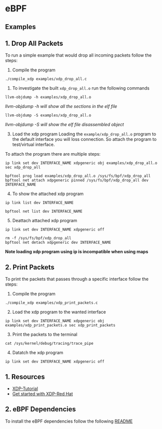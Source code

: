 # eBPF
## Examples
## 1. Drop All Packets
To run a simple example that would drop all incoming packets follow the steps:
1. Compile the program
```
./compile_xdp examples/xdp_drop_all.c
```
1. To investigate the built `xdp_drop_all.o` run the following commands
```
llvm-objdump -h examples/xdp_drop_all.o
```
*llvm-objdump -h will show all the sections in the elf file*

```
llvm-objdump -S examples/xdp_drop_all.o
```
*llvm-objdump -S will show the elf file disassembled object*

3. Load the xdp program
Loading the `example/xdp_drop_all.o` program to the default interface you will loss connection. So attach the program to test/virtual interface.

To attach the program there are multiple steps:
```
ip link set dev INTERFACE_NAME xdpgeneric obj examples/xdp_drop_all.o sec xdp_drop_all
```

```
bpftool prog load examples/xdp_drop_all.o /sys/fs/bpf/xdp_drop_all
bpftool net attach xdpgeneric pinned /sys/fs/bpf/xdp_drop_all dev INTERFACE_NAME
```

4. To show the attached xdp program
```
ip link list dev INTERFACE_NAME
```

```
bpftool net list dev INTERFACE_NAME
```

5. Deattach attached xdp program
```
ip link set dev INTERFACE_NAME xdpgeneric off
```

```
rm -f /sys/fs/bpf/xdp_drop_all
bpftool net detach xdpgeneric dev INTERFACE_NAME
```
**Note loading xdp program using ip is incompatible when using maps**
## 2. Print Packets
To print the packets that passes through a specific interface follow the steps:
1. Compile the program
```
./compile_xdp examples/xdp_print_packets.c
```
2. Load the xdp program to the wanted interface
```
ip link set dev INTERFACE_NAME xdpgeneric obj examples/xdp_print_packets.o sec xdp_print_packets
```
3. Print the packets to the terminal
```
cat /sys/kernel/debug/tracing/trace_pipe
```
4. Datatch the xdp program
```
ip link set dev INTERFACE_NAME xdpgeneric off
```
## 1. Resources
* [XDP-Tutorial](https://github.com/xdp-project/xdp-tutorial)
* [Get started with XDP-Red Hat](https://developers.redhat.com/blog/2021/04/01/get-started-with-xdp)


## 2. eBPF Dependencies
To install the eBPF dependencies follow the following [README](https://github.com/xdp-project/xdp-tutorial/blob/master/setup_dependencies.org)
